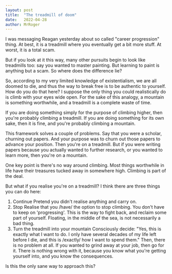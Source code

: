 ```yaml
---
layout: post
title:  "The treadmill of doom"
date:   2022-04-28
author: MrRoger
---
```

I was messaging Reagan yesterday about so called "career progression" thing. At best, it is a treadmill where you eventually get a bit more stuff. At worst, it is a total scam.

But if you look at it this way, many other pursuits begin to look like treadmills too: say you wanted to master painting. But learning to paint is anything but a scam. So where does the difference lie?

So, according to my very limited knowledge of existentialism, we are all doomed to die, and thus the way to break free is to be authentic to yourself. How do you do that here? I suppose the only thing you could realistically do is climb with your eyes wide open. For the sake of this analogy, a mountain is something worthwhile, and a treadmill is a complete waste of time.

If you are doing something simply for the purpose of climbing higher, then you're probably climbing a treadmill. If you are doing something for its own sake, then it is fine, and you're probably climbing a mountain.

This framework solves a couple of problems. Say that you were a scholar, churning out papers. And your purpose was to churn out those papers to advance your position. Then you're on a treadmill. But if you were writing papers because you actually wanted to further research, or you wanted to learn more, then you're on a mountain.

One key point is there's no way around climbing. Most things worthwhile in life have their treasures tucked away in somewhere high. Climbing is part of the deal.

But what if you realise you're on a treadmill? I think there are three things you can do here:
1. Continue
   Pretend you didn't realise anything and carry on.
2. Stop
   Realise that you /have/ the option to stop climbing. You don't have to keep on 'progressing'. This is the way to fight back, and reclaim some part of yourself. Floating, in the middle of the sea, is not necessarily a bad thing.
3. Turn the treadmill into your mountain
   Consciously decide: "Yes, this is exactly what I want to do. I only have several decades of my life left before I die, and this is /exactly/ how I want to spend them." Then, there is no problem at all. If you wanted to grind away at your job, then go for it. There is nothing wrong with it, because you know what you're getting yourself into, and you know the consequences.

Is this the only sane way to approach this?

